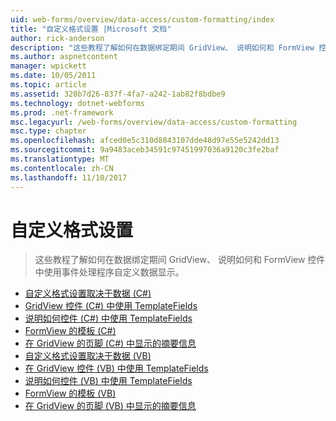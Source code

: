 ```yaml
---
uid: web-forms/overview/data-access/custom-formatting/index
title: "自定义格式设置 |Microsoft 文档"
author: rick-anderson
description: "这些教程了解如何在数据绑定期间 GridView、 说明如何和 FormView 控件中使用事件处理程序自定义数据显示。"
ms.author: aspnetcontent
manager: wpickett
ms.date: 10/05/2011
ms.topic: article
ms.assetid: 320b7d26-837f-4fa7-a242-1ab82f8bdbe9
ms.technology: dotnet-webforms
ms.prod: .net-framework
msc.legacyurl: /web-forms/overview/data-access/custom-formatting
msc.type: chapter
ms.openlocfilehash: afced0e5c310d8843107dde48d97e55e5242dd13
ms.sourcegitcommit: 9a9483aceb34591c97451997036a9120c3fe2baf
ms.translationtype: MT
ms.contentlocale: zh-CN
ms.lasthandoff: 11/10/2017
---
```

<a name="custom-formatting"></a>自定义格式设置
====================
> 这些教程了解如何在数据绑定期间 GridView、 说明如何和 FormView 控件中使用事件处理程序自定义数据显示。


- [自定义格式设置取决于数据 (C#)](custom-formatting-based-upon-data-cs.md)
- [GridView 控件 (C#) 中使用 TemplateFields](using-templatefields-in-the-gridview-control-cs.md)
- [说明如何控件 (C#) 中使用 TemplateFields](using-templatefields-in-the-detailsview-control-cs.md)
- [FormView 的模板 (C#)](using-the-formview-s-templates-cs.md)
- [在 GridView 的页脚 (C#) 中显示的摘要信息](displaying-summary-information-in-the-gridview-s-footer-cs.md)
- [自定义格式设置取决于数据 (VB)](custom-formatting-based-upon-data-vb.md)
- [在 GridView 控件 (VB) 中使用 TemplateFields](using-templatefields-in-the-gridview-control-vb.md)
- [说明如何控件 (VB) 中使用 TemplateFields](using-templatefields-in-the-detailsview-control-vb.md)
- [FormView 的模板 (VB)](using-the-formview-s-templates-vb.md)
- [在 GridView 的页脚 (VB) 中显示的摘要信息](displaying-summary-information-in-the-gridview-s-footer-vb.md)

